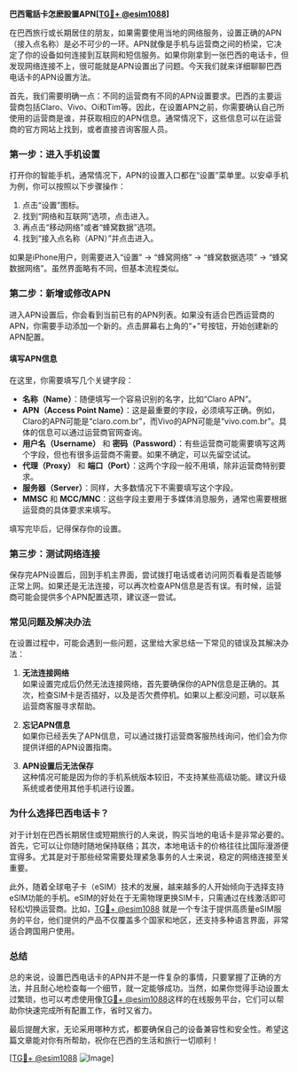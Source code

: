 **巴西電話卡怎麽設置APN[[TG💪+ @esim1088](https://t.me/s/esim1088)]**

在巴西旅行或长期居住的朋友，如果需要使用当地的网络服务，设置正确的APN（接入点名称）是必不可少的一环。APN就像是手机与运营商之间的桥梁，它决定了你的设备如何连接到互联网和短信服务。如果你刚拿到一张巴西的电话卡，但发现网络连接不上，很可能就是APN设置出了问题。今天我们就来详细聊聊巴西电话卡的APN设置方法。

首先，我们需要明确一点：不同的运营商有不同的APN设置要求。巴西的主要运营商包括Claro、Vivo、Oi和Tim等。因此，在设置APN之前，你需要确认自己所使用的运营商是谁，并获取相应的APN信息。通常情况下，这些信息可以在运营商的官方网站上找到，或者直接咨询客服人员。

### **第一步：进入手机设置**

打开你的智能手机，通常情况下，APN的设置入口都在“设置”菜单里。以安卓手机为例，你可以按照以下步骤操作：

1. 点击“设置”图标。
2. 找到“网络和互联网”选项，点击进入。
3. 再点击“移动网络”或者“蜂窝数据”选项。
4. 找到“接入点名称（APN）”并点击进入。

如果是iPhone用户，则需要进入“设置” -> “蜂窝网络” -> “蜂窝数据选项” -> “蜂窝数据网络”。虽然界面略有不同，但基本流程类似。

### **第二步：新增或修改APN**

进入APN设置后，你会看到当前已有的APN列表。如果没有适合巴西运营商的APN，你需要手动添加一个新的。点击屏幕右上角的“+”号按钮，开始创建新的APN配置。

#### **填写APN信息**

在这里，你需要填写几个关键字段：

- **名称（Name）**：随便填写一个容易识别的名字，比如“Claro APN”。
- **APN（Access Point Name）**：这是最重要的字段，必须填写正确。例如，Claro的APN可能是“claro.com.br”，而Vivo的APN可能是“vivo.com.br”。具体的信息可以通过运营商官网查询。
- **用户名（Username）** 和 **密码（Password）**：有些运营商可能需要填写这两个字段，但也有很多运营商不需要。如果不确定，可以先留空试试。
- **代理（Proxy）** 和 **端口（Port）**：这两个字段一般不用填，除非运营商特别要求。
- **服务器（Server）**：同样，大多数情况下不需要填写这个字段。
- **MMSC** 和 **MCC/MNC**：这些字段主要用于多媒体消息服务，通常也需要根据运营商的具体要求来填写。

填写完毕后，记得保存你的设置。

### **第三步：测试网络连接**

保存完APN设置后，回到手机主界面，尝试拨打电话或者访问网页看看是否能够正常上网。如果还是无法连接，可以再次检查APN信息是否有误。有时候，运营商可能会提供多个APN配置选项，建议逐一尝试。

### **常见问题及解决办法**

在设置过程中，可能会遇到一些问题，这里给大家总结一下常见的错误及其解决办法：

1. **无法连接网络**  
   如果设置完成后仍然无法连接网络，首先要确保你的APN信息是正确的。其次，检查SIM卡是否插好，以及是否欠费停机。如果以上都没问题，可以联系运营商客服寻求帮助。

2. **忘记APN信息**  
   如果你已经丢失了APN信息，可以通过拨打运营商客服热线询问，他们会为你提供详细的APN设置指南。

3. **APN设置后无法保存**  
   这种情况可能是因为你的手机系统版本较旧，不支持某些高级功能。建议升级系统或者使用其他手机进行设置。

### **为什么选择巴西电话卡？**

对于计划在巴西长期居住或短期旅行的人来说，购买当地的电话卡是非常必要的。首先，它可以让你随时随地保持联络；其次，本地电话卡的价格往往比国际漫游便宜得多。尤其是对于那些经常需要处理紧急事务的人士来说，稳定的网络连接至关重要。

此外，随着全球电子卡（eSIM）技术的发展，越来越多的人开始倾向于选择支持eSIM功能的手机。eSIM的好处在于无需物理更换SIM卡，只需通过在线激活即可轻松切换运营商。比如，[TG💪+ @esim1088](https://t.me/s/esim1088) 就是一个专注于提供高质量eSIM服务的平台，他们提供的产品不仅覆盖多个国家和地区，还支持多种语言界面，非常适合跨国用户使用。

### **总结**

总的来说，设置巴西电话卡的APN并不是一件复杂的事情，只要掌握了正确的方法，并且耐心地检查每一个细节，就一定能够成功。当然，如果你觉得手动设置太过繁琐，也可以考虑使用像[TG💪+ @esim1088](https://t.me/s/esim1088)这样的在线服务平台，它们可以帮助你快速完成所有配置工作，省时又省力。

最后提醒大家，无论采用哪种方式，都要确保自己的设备兼容性和安全性。希望这篇文章能对你有所帮助，祝你在巴西的生活和旅行一切顺利！

[[TG💪+ @esim1088](https://t.me/s/esim1088) ![Image](https://i.postimg.cc/4NQfJmqS/Snipaste-2025-05-13-00-14-12.png)]
